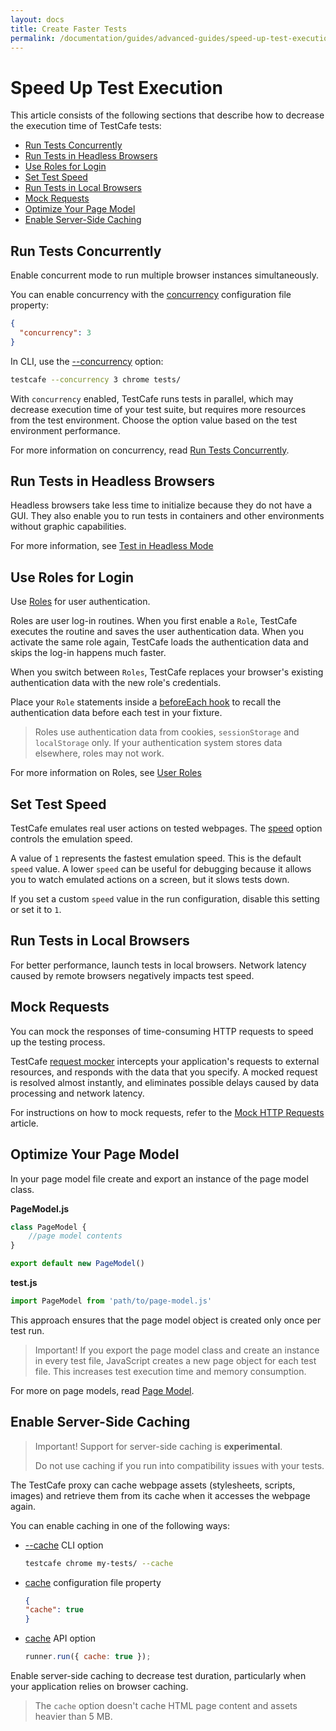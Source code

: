 ```yaml
---
layout: docs
title: Create Faster Tests
permalink: /documentation/guides/advanced-guides/speed-up-test-execution.html
---
```


# Speed Up Test Execution

This article consists of the following sections that describe how to decrease the execution time of TestCafe tests:

* [Run Tests Concurrently](#run-tests-concurrently)
* [Run Tests in Headless Browsers](#run-tests-in-headless-browsers)
* [Use Roles for Login](#use-roles-for-login)
* [Set Test Speed](#set-test-speed)
* [Run Tests in Local Browsers](#run-tests-in-local-browsers)
* [Mock Requests](#mock-requests)
* [Optimize Your Page Model](#optimize-your-page-model)
* [Enable Server-Side Caching](#enable-server-side-caching)

## Run Tests Concurrently

Enable concurrent mode to run multiple browser instances simultaneously.

You can enable concurrency with the [concurrency](../../reference/configuration-file.md#concurrency) configuration file property:

```json
{
  "concurrency": 3
}
```

In CLI, use the [--concurrency](../../reference/command-line-interface.md#-c-n---concurrency-n) option:

```sh
testcafe --concurrency 3 chrome tests/
```

With `concurrency` enabled, TestCafe runs tests in parallel, which may decrease execution time of your test suite, but requires more resources from the test environment. Choose the option value based on the test environment performance.

For more information on concurrency, read [Run Tests Concurrently](../../guides/basic-guides/run-tests.md#run-tests-concurrently).

## Run Tests in Headless Browsers

Headless browsers take less time to initialize because they do not have a GUI. They also enable you to run tests in containers and other environments without graphic capabilities.

For more information, see [Test in Headless Mode](../../guides/concepts/browsers.md#test-in-headless-mode)

## Use Roles for Login

Use [Roles](../../guides/advanced-guides/authentication.md#user-roles) for user authentication.

Roles are user log-in routines. When you first enable a `Role`, TestCafe executes the routine and saves the user authentication data. When you activate the same role again, TestCafe loads the authentication data and skips the log-in happens much faster.

When you switch between `Roles`, TestCafe replaces your browser's existing authentication data with the new role's credentials.

Place your `Role` statements inside a [beforeEach hook](../../reference/test-api/fixture/beforeeach.md) to recall the authentication data before each test in your fixture.

> Roles use authentication data from cookies, `sessionStorage` and `localStorage` only. If your authentication system stores data elsewhere, roles may not work.

For more information on Roles, see [User Roles](../../guides/advanced-guides/authentication.md#user-roles)

## Set Test Speed

TestCafe emulates real user actions on tested webpages. The [speed](../../reference/command-line-interface.md#--speed-factor) option controls the emulation speed.

A value of `1` represents the fastest emulation speed. This is the default `speed` value. A lower `speed` can be useful for debugging because it allows you to watch emulated actions on a screen, but it slows tests down.

If you set a custom `speed` value in the run configuration, disable this setting or set it to `1`.

## Run Tests in Local Browsers

For better performance, launch tests in local browsers. Network latency caused by remote browsers negatively impacts test speed.

## Mock Requests

You can mock the responses of time-consuming HTTP requests to speed up the testing process.

TestCafe [request mocker](../../reference/test-api/requestmock/README.md) intercepts your application's requests to external resources, and responds with the data that you specify. A mocked request is resolved almost instantly, and eliminates possible delays caused by data processing and network latency.

For instructions on how to mock requests, refer to the [Mock HTTP Requests](../../guides/advanced-guides/intercept-http-requests.md#mock-http-requests) article.

## Optimize Your Page Model

In your page model file create and export an instance of the page model class.

**PageModel.js**

```js
class PageModel {
    //page model contents
}

export default new PageModel()
```

**test.js**

```js
import PageModel from 'path/to/page-model.js'
```

This approach ensures that the page model object is created only once per test run.

> Important! If you export the page model class and create an instance in every test file, JavaScript creates a new page object for each test file. This increases test execution time and memory consumption.

For more on page models, read [Page Model](../../guides/concepts/page-model.md).

## Enable Server-Side Caching

> Important! Support for server-side caching is **experimental**.
>
> Do not use caching if you run into compatibility issues with your tests.

The TestCafe proxy can cache webpage assets (stylesheets, scripts, images) and retrieve them from its cache when it accesses the webpage again.

You can enable caching in one of the following ways:

* [--cache](../../reference/command-line-interface.md#--cache) CLI option

  ```sh
  testcafe chrome my-tests/ --cache
  ```

* [cache](../../reference/configuration-file.md#cache) configuration file property

  ```json
  {
  "cache": true
  }
  ```

* [cache](../../reference/testcafe-api/runner/run.md) API option

  ```js
  runner.run({ cache: true });
  ```

Enable server-side caching to decrease test duration, particularly when your application relies on browser caching.

> The `cache` option doesn't cache HTML page content and assets heavier than 5 MB.
